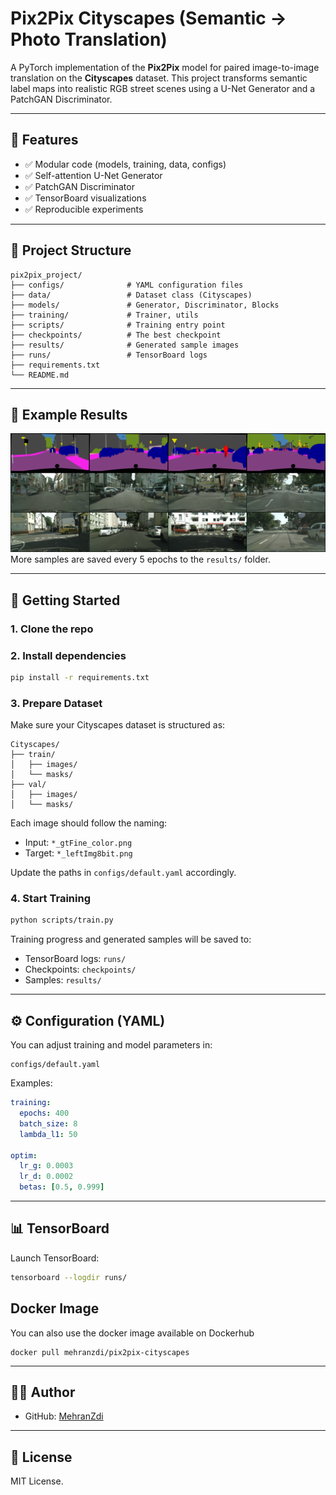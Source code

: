 # Pix2Pix Cityscapes (Semantic → Photo Translation)

A PyTorch implementation of the **Pix2Pix** model for paired image-to-image translation on the **Cityscapes** dataset. This project transforms semantic label maps into realistic RGB street scenes using a U-Net Generator and a PatchGAN Discriminator.

---

## 🔧 Features

* ✅ Modular code (models, training, data, configs)
* ✅ Self-attention U-Net Generator
* ✅ PatchGAN Discriminator
* ✅ TensorBoard visualizations
* ✅ Reproducible experiments

---

## 📁 Project Structure

```
pix2pix_project/
├── configs/              # YAML configuration files
├── data/                 # Dataset class (Cityscapes)
├── models/               # Generator, Discriminator, Blocks
├── training/             # Trainer, utils
├── scripts/              # Training entry point
├── checkpoints/          # The best checkpoint
├── results/              # Generated sample images
├── runs/                 # TensorBoard logs
├── requirements.txt
└── README.md
```

---

## 🧪 Example Results

![](https://github.com/MehranZdi/pix2pix-cityscapes/blob/main/results/comparison_epoch_385.png)
More samples are saved every 5 epochs to the `results/` folder.

---

## 🚀 Getting Started

### 1. Clone the repo

### 2. Install dependencies

```bash
pip install -r requirements.txt
```

### 3. Prepare Dataset

Make sure your Cityscapes dataset is structured as:

```
Cityscapes/
├── train/
│   ├── images/
│   └── masks/
├── val/
│   ├── images/
│   └── masks/
```

Each image should follow the naming:

* Input: `*_gtFine_color.png`
* Target: `*_leftImg8bit.png`

Update the paths in `configs/default.yaml` accordingly.

### 4. Start Training

```bash
python scripts/train.py
```

Training progress and generated samples will be saved to:

* TensorBoard logs: `runs/`
* Checkpoints: `checkpoints/`
* Samples: `results/`

---

## ⚙️ Configuration (YAML)

You can adjust training and model parameters in:

```
configs/default.yaml
```

Examples:

```yaml
training:
  epochs: 400
  batch_size: 8
  lambda_l1: 50

optim:
  lr_g: 0.0003
  lr_d: 0.0002
  betas: [0.5, 0.999]
```

---

## 📊 TensorBoard

Launch TensorBoard:

```bash
tensorboard --logdir runs/
```
## Docker Image

You can also use the docker image available on Dockerhub

```
docker pull mehranzdi/pix2pix-cityscapes
```

---

## 🧑‍💻 Author

* GitHub: [MehranZdi](https://github.com/MehranZdi)
---

## 📄 License

MIT License.
